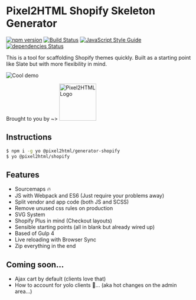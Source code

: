 # Pixel2HTML Shopify Skeleton Generator

[![npm version](https://badge.fury.io/js/%40pixel2html%2Fgenerator-shopify.svg)](https://badge.fury.io/js/%40pixel2html%2Fgenerator-shopify)
[![Build Status](https://travis-ci.org/Pixel2HTML/shopify-skeleton.svg?branch=master)](https://travis-ci.org/Pixel2HTML/shopify-skeleton)
[![JavaScript Style Guide](https://img.shields.io/badge/code_style-standard-brightgreen.svg)](https://standardjs.com)
[![dependencies Status](https://david-dm.org/Pixel2HTML/shopify-skeleton/status.svg)](https://david-dm.org/Pixel2HTML/shopify-skeleton)

This is a tool for scaffolding Shopify themes quickly. Built as a starting point like Slate but with more flexibility in mind.

<img src="https://rawgit.com/Pixel2HTML/Pixel2HTML/master/packages/generator-shopify/tour.svg" alt="Cool demo" />

Brought to you by ~>
<a href='https://pixel2html.com/'><img alt='Pixel2HTML Logo' src='https://rawgit.com/Pixel2HTML/Pixel2HTML/master/packages/generator-shopify/pixel2html-logo.png' width='100px' /></a>

## Instructions

```bash
$ npm i -g yo @pixel2html/generator-shopify
$ yo @pixel2html/shopify
```

## Features

- Sourcemaps :fire:
- JS with Webpack and ES6 (Just require your problems away)
- Split vendor and app code (both JS and SCSS)
- Remove unused css rules on production
- SVG System
- Shopify Plus in mind (Checkout layouts)
- Sensible starting points (all in blank but already wired up)
- Based of Gulp 4
- Live reloading with Browser Sync
- Zip everything in the end

## Coming soon...

- Ajax cart by default (clients love that)
- How to account for yolo clients 🤔... (aka hot changes on the admin area...)
